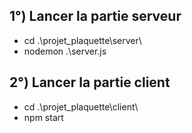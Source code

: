 ## 1°) Lancer la partie serveur
- cd .\projet_plaquette\server\
- nodemon .\server.js

## 2°) Lancer la partie client
- cd .\projet_plaquette\client\
- npm start
